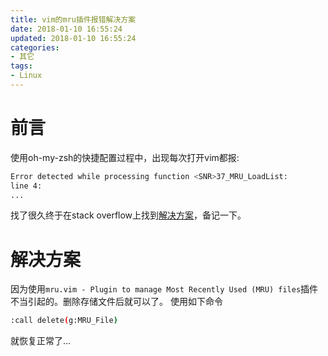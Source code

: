 ```yaml
---
title: vim的mru插件报错解决方案
date: 2018-01-10 16:55:24
updated: 2018-01-10 16:55:24
categories:
- 其它
tags:
- Linux
---
```

# 前言
使用oh-my-zsh的快捷配置过程中，出现每次打开vim都报:
```bash
Error detected while processing function <SNR>37_MRU_LoadList:
line 4:
...
```

找了很久终于在stack overflow上找到[解决方案](https://stackoverflow.com/questions/15397567/vim-error-detected-while-processing-function-snr37-mru-loadlist)，备记一下。

<!-- more -->
# 解决方案
因为使用`mru.vim - Plugin to manage Most Recently Used (MRU) files`插件不当引起的。删除存储文件后就可以了。
使用如下命令
```bash
:call delete(g:MRU_File)
```
就恢复正常了...